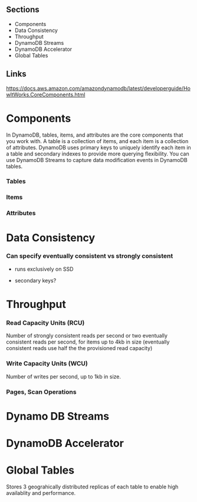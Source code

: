 ## Sections
- Components
- Data Consistency
- Throughput
- DynamoDB Streams
- DynamoDB Accelerator
- Global Tables

## Links

https://docs.aws.amazon.com/amazondynamodb/latest/developerguide/HowItWorks.CoreComponents.html

# Components

In DynamoDB, tables, items, and attributes are the core components that you work with. A table is a collection of items, and each item is a collection of attributes. DynamoDB uses primary keys to uniquely identify each item in a table and secondary indexes to provide more querying flexibility. You can use DynamoDB Streams to capture data modification events in DynamoDB tables.

### Tables
### Items
### Attributes

# Data Consistency

### Can specify eventually consistent vs strongly consistent

* runs exclusively on SSD

* secondary keys?

# Throughput

### Read Capacity Units (RCU)
Number of strongly consistent reads per second or two eventually consistent
reads per second, for items up to 4kb in size (eventually consistent reads use half the the provisioned read capacity)

### Write Capacity Units (WCU)
Number of writes per second, up to 1kb in size.

### Pages, Scan Operations

# Dynamo DB Streams

# DynamoDB Accelerator

# Global Tables

Stores 3 geograhically distributed replicas of each table to enable high availablity and performance.

